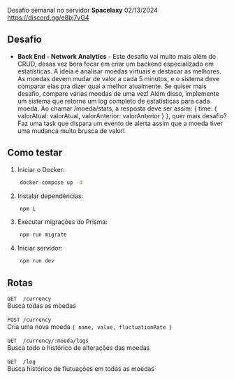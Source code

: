 Desafio semanal no servidor <b>Spacelaxy</b> 02/13/2024</br>
https://discord.gg/e8bj7vG4

## Desafio

- <b>Back End - Network Analytics</b> - Este desafio vai muito mais além do CRUD, desas vez bora focar em criar um backend especializado em estatísticas. A ideia é analisar moedas virtuais e destacar as melhores. As moedas devem mudar de valor a cada 5 minutos, e o sistema deve comparar elas pra dizer qual a melhor atualmente. Se quiser mais desafio, compare várias moedas de uma vez! Além disso, implemente um sistema que retorne um log completo de estatísticas para cada moeda. Ao chamar /moeda/stats, a resposta deve ser assim: { time: { valorAtual: valorAtual, valorAnterior: valorAnterior } }, quer mais desafio? Faz uma task que dispara um evento de alerta assim que a moeda tiver uma mudanca muito brusca de valor!

## Como testar

1. Iniciar o Docker:
```bash
    docker-compose up -d
```

2. Instalar dependências:
```bash
    npm i
```

3. Executar migrações do Prisma:
```bash
    npm run migrate
```

4. Iniciar servidor:
```bash
    npm run dev
```

## Rotas

`GET  /currency`</br>
Busca todas as moedas</br></br>
`POST /currency`</br>
Cria uma nova moeda `{ name, value, fluctuationRate }`</br></br>
`GET  /currency/:moeda/logs`</br>
Busca todo o histórico de alterações das moedas</br></br>
`GET  /log`</br>
Busca histórico de flutuações em todas as moedas</br></br>
